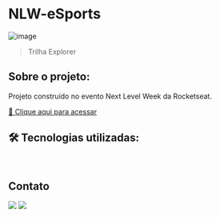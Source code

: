 # NLW-eSports 
![image](https://user-images.githubusercontent.com/105132452/190487526-6647ee41-cf36-4bde-a172-aeb3b50824e9.png)
>Trilha Explorer
## Sobre o projeto:

Projeto construído no evento  Next Level Week da Rocketseat.

[🔗 Clique aqui para acessar](https://andersonrs080.github.io/NLW-eSports-Explorer/)

## 🛠 Tecnologias utilizadas:

<img src="https://img.shields.io/badge/HTML5-E34F26?style=for-the-badge&logo=html5&logoColor=white" alt="">
<img src="https://img.shields.io/badge/CSS3-1572B6?style=for-the-badge&logo=css3&logoColor=white" alt="">



<!--# Autor:-->
## Contato
<a href="https://www.linkedin.com/in/anderson-r-souza" target="_blank"><img src="https://img.shields.io/badge/-LinkedIn-%230077B5?style=for-the-badge&logo=linkedin&logoColor=white" target="_blank"></a> 
<a href = "mailto:anderson.rodriguesouz@gmail.com"><img src="https://img.shields.io/badge/-Gmail-%23333?style=for-the-badge&logo=gmail&logoColor=white" target="_blank"></a>
